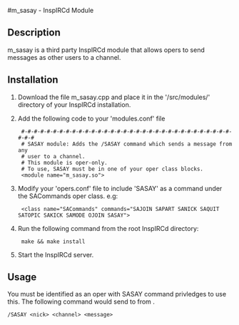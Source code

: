 #m_sasay - InspIRCd Module

Description
-

m_sasay is a third party InspIRCd module that allows opers to send messages as other users to a channel.

Installation
-

1. Download the file m_sasay.cpp and place it in the '/src/modules/' directory of your InspIRCd installation.

2. Add the following code to your 'modules.conf' file

        #-#-#-#-#-#-#-#-#-#-#-#-#-#-#-#-#-#-#-#-#-#-#-#-#-#-#-#-#-#-#-#-#-#-#-#
        # SASAY module: Adds the /SASAY command which sends a message from any
        # user to a channel.
        # This module is oper-only.
        # To use, SASAY must be in one of your oper class blocks.
        <module name="m_sasay.so">

3. Modify your 'opers.conf' file to include 'SASAY' as a command under the SACommands oper class. e.g:

        <class name="SACommands" commands="SAJOIN SAPART SANICK SAQUIT SATOPIC SAKICK SAMODE OJOIN SASAY">

4. Run the following command from the root InspIRCd directory:


        make && make install
    
    
5. Start the InspIRCd server.

Usage
-

You must be identified as an oper with SASAY command privledges to use this. The following command would send <message> to <channel> from <user>.

    /SASAY <nick> <channel> <message>
